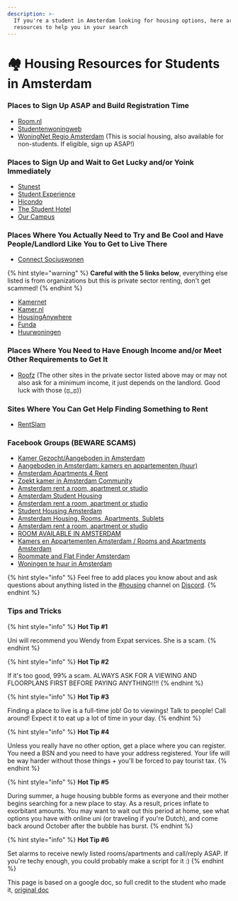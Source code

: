 ```yaml
---
description: >-
  If you're a student in Amsterdam looking for housing options, here are some
  resources to help you in your search
---
```


# 🏘 Housing Resources for Students in Amsterdam

### Places to Sign Up ASAP and Build Registration Time

* [Room.nl](https://www.room.nl/en/home)
* [Studentenwoningweb](https://www.studentenwoningweb.nl/en/)
* [WoningNet Regio Amsterdam](https://www.woningnetregioamsterdam.nl/) (This is social housing, also available for non-students. If eligible, sign up ASAP!)

### Places to Sign Up and Wait to Get Lucky and/or Yoink Immediately

* [Stunest](https://www.stunest.nl/)
* [Student Experience](https://studentexperience.nl/en/)
* [Hicondo](https://www.hicondo.nl/en/)
* [The Student Hotel](https://www.thestudenthotel.com/)
* [Our Campus](https://www.ourcampus.nl/)

### Places Where You Actually Need to Try and Be Cool and Have People/Landlord Like You to Get to Live There

* [Connect Sociuswonen](https://connect.sociuswonen.nl/)

{% hint style="warning" %}
**Careful with the 5 links below**, everything else listed is from organizations but this is private sector renting, don't get scammed!
{% endhint %}

* [Kamernet](https://kamernet.nl/en)
* [Kamer.nl](https://www.kamer.nl/en/)
* [HousingAnywhere](https://housinganywhere.com/s/Amsterdam--Netherlands)
* [Funda](https://www.funda.nl/huur/heel-nederland/)
* [Huurwoningen](https://www.huurwoningen.com)

### Places Where You Need to Have Enough Income and/or Meet Other Requirements to Get It

* [Roofz](https://www.roofz.eu/availability) (The other sites in the private sector listed above may or may not also ask for a minimum income, it just depends on the landlord. Good luck with those (ಥ\_ಥ))

### Sites Where You Can Get Help Finding Something to Rent

* [RentSlam](https://rentslam.com/)

### Facebook Groups (BEWARE SCAMS)

* [Kamer Gezocht/Aangeboden in Amsterdam](https://www.facebook.com/groups/1695927010691648/)
* [Aangeboden in Amsterdam: kamers en appartementen (huur)](https://www.facebook.com/groups/237588910260110/)
* [Amsterdam Apartments 4 Rent](https://www.facebook.com/groups/amsterdam.apartments/)
* [Zoekt kamer in Amsterdam Community](https://www.facebook.com/groups/zoektkamerinamsterdam/)
* [Amsterdam rent a room, apartment or studio](https://www.facebook.com/groups/143224392751384/?multi\_permalinks=1055129974894150)
* [Amsterdam Student Housing](https://www.facebook.com/groups/amsterdamstudenthousing/?multi\_permalinks=906050049968351)
* [Amsterdam rent a room, apartment or studio](https://www.facebook.com/groups/484600675031215/)
* [Student Housing Amsterdam](https://www.facebook.com/groups/577890138899102/)
* [Amsterdam Housing, Rooms, Apartments, Sublets](https://www.facebook.com/groups/251441185632701/)
* [Amsterdam rent a room, apartment or studio](https://www.facebook.com/groups/Amsterdam.Accommodations/)
* [ROOM AVAILABLE IN AMSTERDAM](https://www.facebook.com/groups/182547965445/)
* [Kamers en Appartementen Amsterdam / Rooms and Apartments Amsterdam](https://www.facebook.com/groups/kamersappartementenamsterdam/)
* [Roommate and Flat Finder Amsterdam](https://www.facebook.com/groups/amsterdamroomskamers/)
* [Woningen te huur in Amsterdam](https://www.facebook.com/groups/woningeninamsterdam/)

{% hint style="info" %}
Feel free to add places you know about and ask questions about anything listed in the [#housing](https://canary.discord.com/channels/862806660249944091/988886047947624518) channel on [Discord](https://discord.gg/MGG72qsKrn).
{% endhint %}

### Tips and Tricks

{% hint style="info" %}
**Hot Tip #1**

Uni will recommend you Wendy from Expat services. She is a scam.
{% endhint %}

{% hint style="info" %}
**Hot Tip #2**

If it's too good, 99% a scam. ALWAYS ASK FOR A VIEWING AND FLOORPLANS FIRST BEFORE PAYING ANYTHING!!!!
{% endhint %}

{% hint style="info" %}
**Hot Tip #3**

Finding a place to live is a full-time job! Go to viewings! Talk to people! Call around! Expect it to eat up a lot of time in your day.
{% endhint %}

{% hint style="info" %}
**Hot Tip #4**&#x20;

Unless you really have no other option, get a place where you can register. You need a BSN and you need to have your address registered. Your life will be way harder without those things + you'll be forced to pay tourist tax.
{% endhint %}

{% hint style="info" %}
**Hot Tip #5**

During summer, a huge housing bubble forms as everyone and their mother begins searching for a new place to stay. As a result, prices inflate to exorbitant amounts. You may want to wait out this period at home, see what options you have with online uni (or traveling if you're Dutch), and come back around October after the bubble has burst.
{% endhint %}

{% hint style="info" %}
**Hot Tip #6**

Set alarms to receive newly listed rooms/apartments and call/reply ASAP. If you're techy enough, you could probably make a script for it :)
{% endhint %}

This page is based on a google doc, so full credit to the student who made it, [original doc](https://docs.google.com/document/d/1ozPf7sfI6Auh0GI2xT\_g7csGCrKKj4tCFkUJP1WMfyI/edit)
